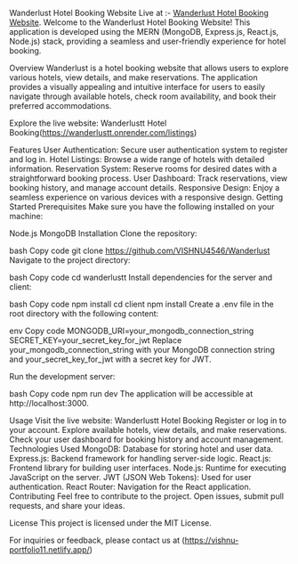 Wanderlust Hotel Booking Website
Live at :- [Wanderlust Hotel Booking Website](https://wanderlustt.onrender.com/listings).
Welcome to the Wanderlust Hotel Booking Website! This application is developed using the MERN (MongoDB, Express.js, React.js, Node.js) stack, providing a seamless and user-friendly experience for hotel booking.


Overview
Wanderlust is a hotel booking website that allows users to explore various hotels, view details, and make reservations. The application provides a visually appealing and intuitive interface for users to easily navigate through available hotels, check room availability, and book their preferred accommodations.

Explore the live website: Wanderlustt Hotel Booking(https://wanderlustt.onrender.com/listings)

Features
User Authentication: Secure user authentication system to register and log in.
Hotel Listings: Browse a wide range of hotels with detailed information.
Reservation System: Reserve rooms for desired dates with a straightforward booking process.
User Dashboard: Track reservations, view booking history, and manage account details.
Responsive Design: Enjoy a seamless experience on various devices with a responsive design.
Getting Started
Prerequisites
Make sure you have the following installed on your machine:

Node.js
MongoDB
Installation
Clone the repository:

bash
Copy code
git clone https://github.com/VISHNU4546/Wanderlust
Navigate to the project directory:

bash
Copy code
cd wanderlustt
Install dependencies for the server and client:

bash
Copy code
npm install
cd client
npm install
Create a .env file in the root directory with the following content:

env
Copy code
MONGODB_URI=your_mongodb_connection_string
SECRET_KEY=your_secret_key_for_jwt
Replace your_mongodb_connection_string with your MongoDB connection string and your_secret_key_for_jwt with a secret key for JWT.

Run the development server:

bash
Copy code
npm run dev
The application will be accessible at http://localhost:3000.

Usage
Visit the live website: Wanderlustt Hotel Booking
Register or log in to your account.
Explore available hotels, view details, and make reservations.
Check your user dashboard for booking history and account management.
Technologies Used
MongoDB: Database for storing hotel and user data.
Express.js: Backend framework for handling server-side logic.
React.js: Frontend library for building user interfaces.
Node.js: Runtime for executing JavaScript on the server.
JWT (JSON Web Tokens): Used for user authentication.
React Router: Navigation for the React application.
Contributing
Feel free to contribute to the project. Open issues, submit pull requests, and share your ideas.

License
This project is licensed under the MIT License.


For inquiries or feedback, please contact us at (https://vishnu-portfolio11.netlify.app/)
